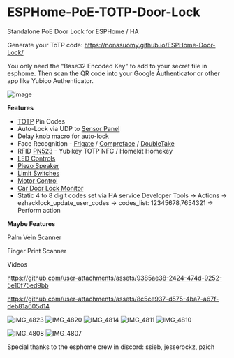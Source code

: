 # ESPHome-PoE-TOTP-Door-Lock
Standalone PoE Door Lock for ESPHome / HA

Generate your ToTP code: https://nonasuomy.github.io/ESPHome-Door-Lock/

You only need the "Base32 Encoded Key" to add to your secret file in esphome. Then scan the QR code into your Google Authenticator or other app like Yubico Authenticator.

![image](https://github.com/user-attachments/assets/1ce40b82-e158-4852-8764-35c7b0fdb3b9)

**Features**

- [TOTP](https://github.com/NonaSuomy/esphome/tree/totp/esphome/components/totp) Pin Codes
- Auto-Lock via UDP to [Sensor Panel](https://github.com/NonaSuomy/ESPHome-Standalone-Rack-Mount-Alarm-Panel)
- Delay knob macro for auto-lock
- Face Recognition - [Frigate](https://github.com/blakeblackshear/frigate) / [Compreface](https://github.com/exadel-inc/CompreFace) / [DoubleTake](https://github.com/skrashevich/double-take)
- RFID [PN523](https://esphome.io/components/binary_sensor/pn532.html) - Yubikey TOTP NFC / Homekit Homekey
- [LED Controls](https://esphome.io/components/output/ledc.html)
- [Piezo Speaker](https://esphome.io/components/rtttl.html)
- [Limit Switches](https://esphome.io/components/switch/)
- [Motor Control](https://esphome.io/components/output/ledc.html)
- [Car Door Lock Monitor](https://github.com/NonaSuomy/ESPHome-Door-Lock/blob/main/homeassistant_generic_car_remote_bridge.py)
- Static 4 to 8 digit codes set via HA service
Developer Tools -> Actions -> ezhacklock_update_user_codes -> codes_list: 12345678,7654321 -> Perform action

**Maybe Features**

Palm Vein Scanner

Finger Print Scanner


Videos

https://github.com/user-attachments/assets/9385ae38-2424-474d-9252-5e10f75ed9bb

https://github.com/user-attachments/assets/8c5ce937-d575-4ba7-a67f-deb81a605d14

![IMG_4823](https://github.com/user-attachments/assets/9a781541-7756-4bc7-a405-9dbed2648b56)
![IMG_4820](https://github.com/user-attachments/assets/6bd1ac63-4605-421f-be82-58db4b258806)
![IMG_4814](https://github.com/user-attachments/assets/24dd9078-e968-4c4d-85bc-d2eb15fbce83)
![IMG_4811](https://github.com/user-attachments/assets/f4c2172f-d9bb-432c-b15d-057c316f9fa6)
![IMG_4810](https://github.com/user-attachments/assets/150ee124-b38c-4d57-ad51-f7c8ba9aeb02)

![IMG_4808](https://github.com/user-attachments/assets/dffecc4f-ddcd-46fd-b395-2961e8ddc743)
![IMG_4807](https://github.com/user-attachments/assets/d9a0b240-5298-43ff-9a54-defecba8813a)

Special thanks to the esphome crew in discord: ssieb, jesserockz, pzich
